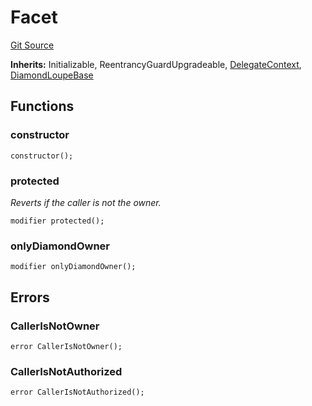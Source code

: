 # Facet
[Git Source](https://github.com/capsign/protocol/blob/dfa6820124c5610a6bfa06329447dbae7c24bc0a/src/Diamonds/facets/Facet.sol)

**Inherits:**
Initializable, ReentrancyGuardUpgradeable, [DelegateContext](/src/Diamonds/utils/DelegateContext.sol/abstract.DelegateContext.md), [DiamondLoupeBase](/src/Diamonds/facets/loupe/DiamondLoupeBase.sol/abstract.DiamondLoupeBase.md)


## Functions
### constructor


```solidity
constructor();
```

### protected

*Reverts if the caller is not the owner.*


```solidity
modifier protected();
```

### onlyDiamondOwner


```solidity
modifier onlyDiamondOwner();
```

## Errors
### CallerIsNotOwner

```solidity
error CallerIsNotOwner();
```

### CallerIsNotAuthorized

```solidity
error CallerIsNotAuthorized();
```

